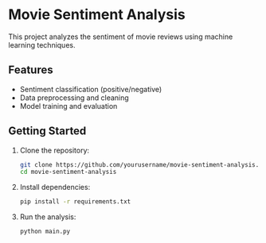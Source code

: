 # Movie Sentiment Analysis

This project analyzes the sentiment of movie reviews using machine learning techniques.

## Features

- Sentiment classification (positive/negative)
- Data preprocessing and cleaning
- Model training and evaluation

## Getting Started

1. Clone the repository:
    ```bash
    git clone https://github.com/yourusername/movie-sentiment-analysis.git
    cd movie-sentiment-analysis
    ```
2. Install dependencies:
    ```bash
    pip install -r requirements.txt
    ```
3. Run the analysis:
    ```bash
    python main.py
    ```


